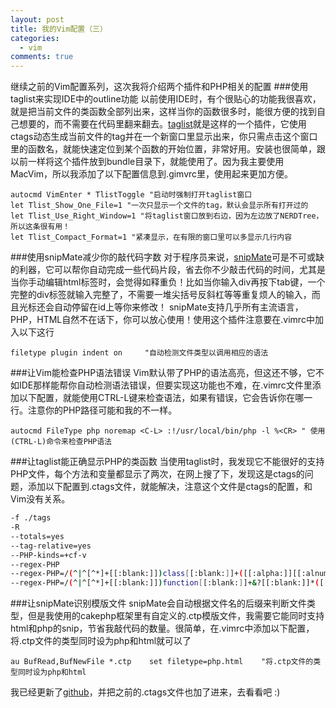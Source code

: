 ```yaml
--- 
layout: post
title: 我的Vim配置（三）
categories: 
  - vim
comments: true
---
```

继续之前的Vim配置系列，这次我将介绍两个插件和PHP相关的配置
###使用taglist来实现IDE中的outline功能
以前使用IDE时，有个很贴心的功能我很喜欢，就是把当前文件的类函数全部列出来，这样当你的函数很多时，能很方便的找到自己想要的，而不需要在代码里翻来翻去。[taglist](http://www.vim.org/scripts/script.php?script_id=273)就是这样的一个插件，它使用ctags动态生成当前文件的tag并在一个新窗口里显示出来，你只需点击这个窗口里的函数名，就能快速定位到某个函数的开始位置，非常好用。安装也很简单，跟以前一样将这个插件放到bundle目录下，就能使用了。因为我主要使用MacVim，所以我添加了以下配置信息到.gimvrc里，使用起来更加方便。

``` vim
autocmd VimEnter * TlistToggle "启动时强制打开taglist窗口
let Tlist_Show_One_File=1 "一次只显示一个文件的tag，默认会显示所有打开过的
let Tlist_Use_Right_Window=1 "将taglist窗口放到右边，因为左边放了NERDTree，所以这条很有用！
let Tlist_Compact_Format=1 "紧凑显示，在有限的窗口里可以多显示几行内容
```
###使用snipMate减少你的敲代码字数
对于程序员来说，[snipMate](http://www.vim.org/scripts/script.php?script_id=2540)可是不可或缺的利器，它可以帮你自动完成一些代码片段，省去你不少敲击代码的时间，尤其是当你手动编辑html标签时，会觉得如释重负！比如当你输入div再按下tab键，一个完整的div标签就输入完整了，不需要一堆尖括号反斜杠等等重复烦人的输入，而且光标还会自动停留在id上等你来修改！
snipMate支持几乎所有主流语言，PHP，HTML自然不在话下，你可以放心使用！使用这个插件注意要在.vimrc中加入以下这行
``` vim
filetype plugin indent on     "自动检测文件类型以调用相应的语法
```
###让Vim能检查PHP语法错误
Vim默认带了PHP的语法高亮，但这还不够，它不如IDE那样能帮你自动检测语法错误，但要实现这功能也不难，在.vimrc文件里添加以下配置，就能使用CTRL-L键来检查语法，如果有错误，它会告诉你在哪一行。注意你的PHP路径可能和我的不一样。
``` vim
autocmd FileType php noremap <C-L> :!/usr/local/bin/php -l %<CR> " 使用(CTRL-L)命令来检查PHP语法
```
###让taglist能正确显示PHP的类函数
当使用taglist时，我发现它不能很好的支持PHP文件，每个方法和变量都显示了两次，在网上搜了下，发现这是ctags的问题，添加以下配置到.ctags文件，就能解决，注意这个文件是ctags的配置，和Vim没有关系。
``` bash
-f ./tags
-R
--totals=yes
--tag-relative=yes
--PHP-kinds=+cf-v
--regex-PHP
--regex-PHP=/(^|^[^*]+[[:blank:]])class[[:blank:]]+([[:alpha:]][[:alnum:]_]*)/\2/c/
--regex-PHP=/(^|^[^*]+[[:blank:]])function[[:blank:]]+&?[[:blank:]]*([[:alpha:]][[:alnum:]_]*)/\2/f/
```
###让snipMate识别模版文件
snipMate会自动根据文件名的后缀来判断文件类型，但是我使用的cakephp框架里有自定义的.ctp模版文件，我需要它能同时支持html和php的snip，节省我敲代码的数量。很简单，在.vimrc中添加以下配置，将.ctp文件的类型同时设为php和html就可以了
``` vim
au BufRead,BufNewFile *.ctp    set filetype=php.html    "将.ctp文件的类型同时设为php和html
```
我已经更新了[github](https://github.com/perrywky/dotfiles)，并把之前的.ctags文件也加了进来，去看看吧 :)
